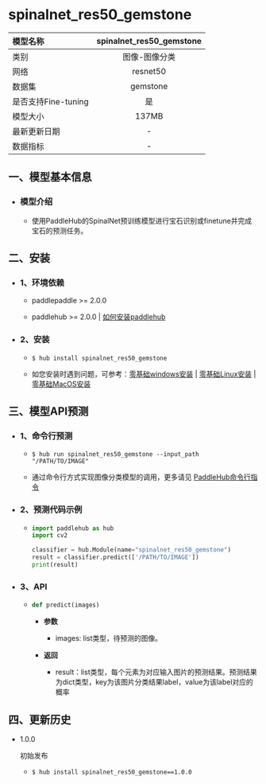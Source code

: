 # spinalnet_res50_gemstone

|模型名称|spinalnet_res50_gemstone|
| :--- | :---: |
|类别|图像-图像分类|
|网络|resnet50|
|数据集|gemstone|
|是否支持Fine-tuning|是|
|模型大小|137MB|
|最新更新日期|-|
|数据指标|-|


## 一、模型基本信息



- ### 模型介绍

  - 使用PaddleHub的SpinalNet预训练模型进行宝石识别或finetune并完成宝石的预测任务。
## 二、安装

- ### 1、环境依赖  

  - paddlepaddle >= 2.0.0  

  - paddlehub >= 2.0.0  | [如何安装paddlehub](../../../../docs/docs_ch/get_start/installation.rst)


- ### 2、安装

  - ```shell
    $ hub install spinalnet_res50_gemstone
    ```
  - 如您安装时遇到问题，可参考：[零基础windows安装](../../../../docs/docs_ch/get_start/windows_quickstart.md)
 | [零基础Linux安装](../../../../docs/docs_ch/get_start/linux_quickstart.md) | [零基础MacOS安装](../../../../docs/docs_ch/get_start/mac_quickstart.md)

## 三、模型API预测

- ### 1、命令行预测

  - ```shell
    $ hub run spinalnet_res50_gemstone --input_path "/PATH/TO/IMAGE"
    ```
  - 通过命令行方式实现图像分类模型的调用，更多请见 [PaddleHub命令行指令](../../../../docs/docs_ch/tutorial/cmd_usage.rst)

- ### 2、预测代码示例

  - ```python
    import paddlehub as hub
    import cv2

    classifier = hub.Module(name="spinalnet_res50_gemstone")
    result = classifier.predict(['/PATH/TO/IMAGE'])
    print(result)
    ```

- ### 3、API

  - ```python
    def predict(images)
    ```

    - **参数**
      - images: list类型，待预测的图像。

    - **返回**
      - result：list类型，每个元素为对应输入图片的预测结果。预测结果为dict类型，key为该图片分类结果label，value为该label对应的概率





## 四、更新历史

* 1.0.0

  初始发布
  - ```shell
    $ hub install spinalnet_res50_gemstone==1.0.0
    ```
